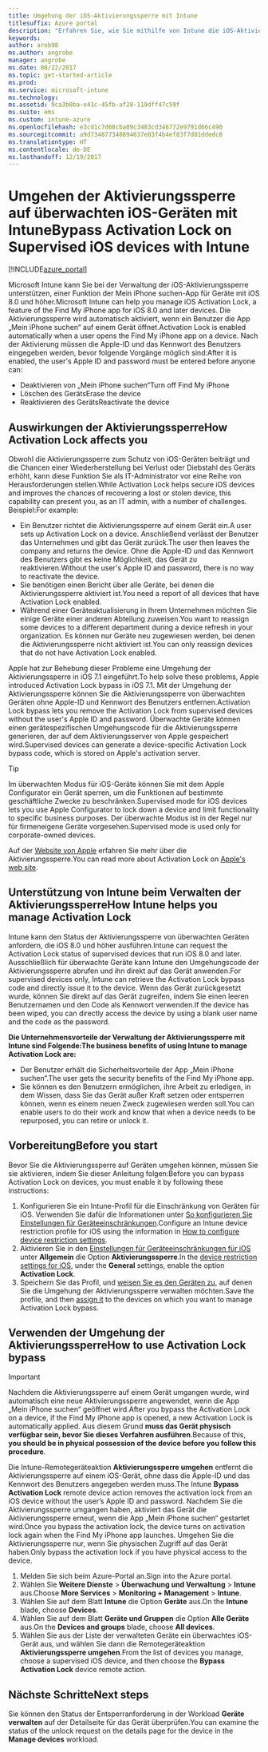 ```yaml
---
title: Umgehung der iOS-Aktivierungssperre mit Intune
titlesuffix: Azure portal
description: "Erfahren Sie, wie Sie mithilfe von Intune die iOS-Aktivierungssperre umgehen, um auf gesperrte Geräte zuzugreifen.\""
keywords: 
author: arob98
ms.author: angrobe
manager: angrobe
ms.date: 08/22/2017
ms.topic: get-started-article
ms.prod: 
ms.service: microsoft-intune
ms.technology: 
ms.assetid: 9ca3b0ba-e41c-45fb-af28-119dff47c59f
ms.suite: ems
ms.custom: intune-azure
ms.openlocfilehash: e3cd1c7d68cba09c3483cd346772e9791d66c490
ms.sourcegitcommit: a9d734877340894637e03f4b4ef83f7d01ddedc8
ms.translationtype: HT
ms.contentlocale: de-DE
ms.lasthandoff: 12/19/2017
---
```

# <a name="bypass-activation-lock-on-supervised-ios-devices-with-intune"></a><span data-ttu-id="9f1a9-103">Umgehen der Aktivierungssperre auf überwachten iOS-Geräten mit Intune</span><span class="sxs-lookup"><span data-stu-id="9f1a9-103">Bypass Activation Lock on Supervised iOS devices with Intune</span></span>


[!INCLUDE[azure_portal](./includes/azure_portal.md)]

<span data-ttu-id="9f1a9-104">Microsoft Intune kann Sie bei der Verwaltung der iOS-Aktivierungssperre unterstützen, einer Funktion der Mein iPhone suchen-App für Geräte mit iOS 8.0 und höher.</span><span class="sxs-lookup"><span data-stu-id="9f1a9-104">Microsoft Intune can help you manage iOS Activation Lock, a feature of the Find My iPhone app for iOS 8.0 and later devices.</span></span> <span data-ttu-id="9f1a9-105">Die Aktivierungssperre wird automatisch aktiviert, wenn ein Benutzer die App „Mein iPhone suchen“ auf einem Gerät öffnet.</span><span class="sxs-lookup"><span data-stu-id="9f1a9-105">Activation Lock is enabled automatically when a user opens the Find My iPhone app on a device.</span></span> <span data-ttu-id="9f1a9-106">Nach der Aktivierung müssen die Apple-ID und das Kennwort des Benutzers eingegeben werden, bevor folgende Vorgänge möglich sind:</span><span class="sxs-lookup"><span data-stu-id="9f1a9-106">After it is enabled, the user's Apple ID and password must be entered before anyone can:</span></span>

- <span data-ttu-id="9f1a9-107">Deaktivieren von „Mein iPhone suchen“</span><span class="sxs-lookup"><span data-stu-id="9f1a9-107">Turn off Find My iPhone</span></span>
- <span data-ttu-id="9f1a9-108">Löschen des Geräts</span><span class="sxs-lookup"><span data-stu-id="9f1a9-108">Erase the device</span></span>
- <span data-ttu-id="9f1a9-109">Reaktivieren des Geräts</span><span class="sxs-lookup"><span data-stu-id="9f1a9-109">Reactivate the device</span></span>

## <a name="how-activation-lock-affects-you"></a><span data-ttu-id="9f1a9-110">Auswirkungen der Aktivierungssperre</span><span class="sxs-lookup"><span data-stu-id="9f1a9-110">How Activation Lock affects you</span></span>

<span data-ttu-id="9f1a9-111">Obwohl die Aktivierungssperre zum Schutz von iOS-Geräten beiträgt und die Chancen einer Wiederherstellung bei Verlust oder Diebstahl des Geräts erhöht, kann diese Funktion Sie als IT-Administrator vor eine Reihe von Herausforderungen stellen.</span><span class="sxs-lookup"><span data-stu-id="9f1a9-111">While Activation Lock helps secure iOS devices and improves the chances of recovering a lost or stolen device, this capability can present you, as an IT admin, with a number of challenges.</span></span> <span data-ttu-id="9f1a9-112">Beispiel:</span><span class="sxs-lookup"><span data-stu-id="9f1a9-112">For example:</span></span>

- <span data-ttu-id="9f1a9-113">Ein Benutzer richtet die Aktivierungssperre auf einem Gerät ein.</span><span class="sxs-lookup"><span data-stu-id="9f1a9-113">A user sets up Activation Lock on a device.</span></span> <span data-ttu-id="9f1a9-114">Anschließend verlässt der Benutzer das Unternehmen und gibt das Gerät zurück.</span><span class="sxs-lookup"><span data-stu-id="9f1a9-114">The user then leaves the company and returns the device.</span></span> <span data-ttu-id="9f1a9-115">Ohne die Apple-ID und das Kennwort des Benutzers gibt es keine Möglichkeit, das Gerät zu reaktivieren.</span><span class="sxs-lookup"><span data-stu-id="9f1a9-115">Without the user's Apple ID and password, there is no way to reactivate the device.</span></span>
- <span data-ttu-id="9f1a9-116">Sie benötigen einen Bericht über alle Geräte, bei denen die Aktivierungssperre aktiviert ist.</span><span class="sxs-lookup"><span data-stu-id="9f1a9-116">You need a report of all devices that have Activation Lock enabled.</span></span>
- <span data-ttu-id="9f1a9-117">Während einer Geräteaktualisierung in Ihrem Unternehmen möchten Sie einige Geräte einer anderen Abteilung zuweisen.</span><span class="sxs-lookup"><span data-stu-id="9f1a9-117">You want to reassign some devices to a different department during a device refresh in your organization.</span></span> <span data-ttu-id="9f1a9-118">Es können nur Geräte neu zugewiesen werden, bei denen die Aktivierungssperre nicht aktiviert ist.</span><span class="sxs-lookup"><span data-stu-id="9f1a9-118">You can only reassign devices that do not have Activation Lock enabled.</span></span>

<span data-ttu-id="9f1a9-119">Apple hat zur Behebung dieser Probleme eine Umgehung der Aktivierungssperre in iOS 7.1 eingeführt.</span><span class="sxs-lookup"><span data-stu-id="9f1a9-119">To help solve these problems, Apple introduced Activation Lock bypass in iOS 7.1.</span></span> <span data-ttu-id="9f1a9-120">Mit der Umgehung der Aktivierungssperre können Sie die Aktivierungssperre von überwachten Geräten ohne Apple-ID und Kennwort des Benutzers entfernen.</span><span class="sxs-lookup"><span data-stu-id="9f1a9-120">Activation Lock bypass lets you remove the Activation Lock from supervised devices without the user's Apple ID and password.</span></span> <span data-ttu-id="9f1a9-121">Überwachte Geräte können einen gerätespezifischen Umgehungscode für die Aktivierungssperre generieren, der auf dem Aktivierungsserver von Apple gespeichert wird.</span><span class="sxs-lookup"><span data-stu-id="9f1a9-121">Supervised devices can generate a device-specific Activation Lock bypass code, which is stored on Apple's activation server.</span></span>

>[!TIP]
><span data-ttu-id="9f1a9-122">Im überwachten Modus für iOS-Geräte können Sie mit dem Apple Configurator ein Gerät sperren, um die Funktionen auf bestimmte geschäftliche Zwecke zu beschränken.</span><span class="sxs-lookup"><span data-stu-id="9f1a9-122">Supervised mode for iOS devices lets you use Apple Configurator to lock down a device and limit functionality to specific business purposes.</span></span> <span data-ttu-id="9f1a9-123">Der überwachte Modus ist in der Regel nur für firmeneigene Geräte vorgesehen.</span><span class="sxs-lookup"><span data-stu-id="9f1a9-123">Supervised mode is used only for corporate-owned devices.</span></span>

<span data-ttu-id="9f1a9-124">Auf der [Website von Apple](https://support.apple.com/HT201365) erfahren Sie mehr über die Aktivierungssperre.</span><span class="sxs-lookup"><span data-stu-id="9f1a9-124">You can read more about Activation Lock on [Apple's web site](https://support.apple.com/HT201365).</span></span>

## <a name="how-intune-helps-you-manage-activation-lock"></a><span data-ttu-id="9f1a9-125">Unterstützung von Intune beim Verwalten der Aktivierungssperre</span><span class="sxs-lookup"><span data-stu-id="9f1a9-125">How Intune helps you manage Activation Lock</span></span>
<span data-ttu-id="9f1a9-126">Intune kann den Status der Aktivierungssperre von überwachten Geräten anfordern, die iOS 8.0 und höher ausführen.</span><span class="sxs-lookup"><span data-stu-id="9f1a9-126">Intune can request the Activation Lock status of supervised devices that run iOS 8.0 and later.</span></span> <span data-ttu-id="9f1a9-127">Ausschließlich für überwachte Geräte kann Intune den Umgehungscode der Aktivierungssperre abrufen und ihn direkt auf das Gerät anwenden.</span><span class="sxs-lookup"><span data-stu-id="9f1a9-127">For supervised devices only, Intune can retrieve the Activation Lock bypass code and directly issue it to the device.</span></span> <span data-ttu-id="9f1a9-128">Wenn das Gerät zurückgesetzt wurde, können Sie direkt auf das Gerät zugreifen, indem Sie einen leeren Benutzernamen und den Code als Kennwort verwenden.</span><span class="sxs-lookup"><span data-stu-id="9f1a9-128">If the device has been wiped, you can directly access the device by using a blank user name and the code as the password.</span></span>

<span data-ttu-id="9f1a9-129">**Die Unternehmensvorteile der Verwaltung der Aktivierungssperre mit Intune sind Folgende:**</span><span class="sxs-lookup"><span data-stu-id="9f1a9-129">**The business benefits of using Intune to manage Activation Lock are:**</span></span>

- <span data-ttu-id="9f1a9-130">Der Benutzer erhält die Sicherheitsvorteile der App „Mein iPhone suchen“.</span><span class="sxs-lookup"><span data-stu-id="9f1a9-130">The user gets the security benefits of the Find My iPhone app.</span></span>
- <span data-ttu-id="9f1a9-131">Sie können es den Benutzern ermöglichen, ihre Arbeit zu erledigen, in dem Wissen, dass Sie das Gerät außer Kraft setzen oder entsperren können, wenn es einem neuen Zweck zugewiesen werden soll.</span><span class="sxs-lookup"><span data-stu-id="9f1a9-131">You can enable users to do their work and know that when a device needs to be repurposed, you can retire or unlock it.</span></span>

## <a name="before-you-start"></a><span data-ttu-id="9f1a9-132">Vorbereitung</span><span class="sxs-lookup"><span data-stu-id="9f1a9-132">Before you start</span></span>
<span data-ttu-id="9f1a9-133">Bevor Sie die Aktivierungssperre auf Geräten umgehen können, müssen Sie sie aktivieren, indem Sie dieser Anleitung folgen:</span><span class="sxs-lookup"><span data-stu-id="9f1a9-133">Before you can bypass Activation Lock on devices, you must enable it by following these instructions:</span></span>

1. <span data-ttu-id="9f1a9-134">Konfigurieren Sie ein Intune-Profil für die Einschränkung von Geräten für iOS. Verwenden Sie dafür die Informationen unter [So konfigurieren Sie Einstellungen für Geräteeinschränkungen](/intune-azure/configure-devices/how-to-configure-device-restrictions).</span><span class="sxs-lookup"><span data-stu-id="9f1a9-134">Configure an Intune device restriction profile for iOS using the information in [How to configure device restriction settings](/intune-azure/configure-devices/how-to-configure-device-restrictions).</span></span>
2. <span data-ttu-id="9f1a9-135">Aktivieren Sie in den [Einstellungen für Geräteeinschränkungen für iOS](device-restrictions-ios.md) unter **Allgemein** die Option **Aktivierungssperre**.</span><span class="sxs-lookup"><span data-stu-id="9f1a9-135">In the [device restriction settings for iOS](device-restrictions-ios.md), under the **General** settings, enable the option **Activation Lock**.</span></span>
3. <span data-ttu-id="9f1a9-136">Speichern Sie das Profil, und [weisen Sie es den Geräten zu](device-profile-assign.md), auf denen Sie die Umgehung der Aktivierungssperre verwalten möchten.</span><span class="sxs-lookup"><span data-stu-id="9f1a9-136">Save the profile, and then [assign it](device-profile-assign.md) to the devices on which you want to manage Activation Lock bypass.</span></span>


## <a name="how-to-use-activation-lock-bypass"></a><span data-ttu-id="9f1a9-137">Verwenden der Umgehung der Aktivierungssperre</span><span class="sxs-lookup"><span data-stu-id="9f1a9-137">How to use Activation Lock bypass</span></span>

>[!IMPORTANT]
><span data-ttu-id="9f1a9-138">Nachdem die Aktivierungssperre auf einem Gerät umgangen wurde, wird automatisch eine neue Aktivierungssperre angewendet, wenn die App „Mein iPhone suchen“ geöffnet wird.</span><span class="sxs-lookup"><span data-stu-id="9f1a9-138">After you bypass the Activation Lock on a device, if the Find My iPhone app is opened, a new Activation Lock is automatically applied.</span></span> <span data-ttu-id="9f1a9-139">Aus diesem Grund **muss das Gerät physisch verfügbar sein, bevor Sie dieses Verfahren ausführen**.</span><span class="sxs-lookup"><span data-stu-id="9f1a9-139">Because of this, **you should be in physical possession of the device before you follow this procedure**.</span></span>

<span data-ttu-id="9f1a9-140">Die Intune-Remotegeräteaktion **Aktivierungssperre umgehen** entfernt die Aktivierungssperre auf einem iOS-Gerät, ohne dass die Apple-ID und das Kennwort des Benutzers angegeben werden muss.</span><span class="sxs-lookup"><span data-stu-id="9f1a9-140">The Intune **Bypass Activation Lock** remote device action removes the activation lock from an iOS device without the user’s Apple ID and password.</span></span> <span data-ttu-id="9f1a9-141">Nachdem Sie die Aktivierungssperre umgangen haben, aktiviert das Gerät die Aktivierungssperre erneut, wenn die App „Mein iPhone suchen“ gestartet wird.</span><span class="sxs-lookup"><span data-stu-id="9f1a9-141">Once you bypass the activation lock, the device turns on activation lock again when the Find My iPhone app launches.</span></span> <span data-ttu-id="9f1a9-142">Umgehen Sie die Aktivierungssperre nur, wenn Sie physischen Zugriff auf das Gerät haben.</span><span class="sxs-lookup"><span data-stu-id="9f1a9-142">Only bypass the activation lock if you have physical access to the device.</span></span>

1. <span data-ttu-id="9f1a9-143">Melden Sie sich beim Azure-Portal an.</span><span class="sxs-lookup"><span data-stu-id="9f1a9-143">Sign into the Azure portal.</span></span>
2. <span data-ttu-id="9f1a9-144">Wählen Sie **Weitere Dienste** > **Überwachung und Verwaltung** > **Intune** aus.</span><span class="sxs-lookup"><span data-stu-id="9f1a9-144">Choose **More Services** > **Monitoring + Management** > **Intune**.</span></span>
3. <span data-ttu-id="9f1a9-145">Wählen Sie auf dem Blatt **Intune** die Option **Geräte** aus.</span><span class="sxs-lookup"><span data-stu-id="9f1a9-145">On the **Intune** blade, choose **Devices**.</span></span>
4. <span data-ttu-id="9f1a9-146">Wählen Sie auf dem Blatt **Geräte und Gruppen** die Option **Alle Geräte** aus.</span><span class="sxs-lookup"><span data-stu-id="9f1a9-146">On the **Devices and groups** blade, choose **All devices**.</span></span>
5. <span data-ttu-id="9f1a9-147">Wählen Sie aus der Liste der verwalteten Geräte ein überwachtes iOS-Gerät aus, und wählen Sie dann die Remotegeräteaktion **Aktivierungssperre umgehen**.</span><span class="sxs-lookup"><span data-stu-id="9f1a9-147">From the list of devices you manage, choose a supervised iOS device, and then choose the **Bypass Activation Lock** device remote action.</span></span>

## <a name="next-steps"></a><span data-ttu-id="9f1a9-148">Nächste Schritte</span><span class="sxs-lookup"><span data-stu-id="9f1a9-148">Next steps</span></span>

<span data-ttu-id="9f1a9-149">Sie können den Status der Entsperranforderung in der Workload **Geräte verwalten** auf der Detailseite für das Gerät überprüfen.</span><span class="sxs-lookup"><span data-stu-id="9f1a9-149">You can examine the status of the unlock request on the details page for the device in the **Manage devices** workload.</span></span>
